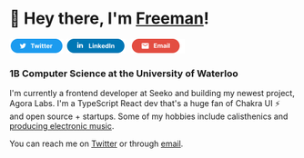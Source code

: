 # 👋 Hey there, I'm [Freeman](https://freemanjiang.com/)!

<a href="https://twitter.com/freemanxjiang" title="Twitter"><img src="/assets/TwitterSM.svg"  height="25" aria-hidden="true"></a> <a href="https://www.linkedin.com/in/freemanjiang/" title="LinkedIn"><img src="/assets/LinkedInSM.svg" height="25" aria-hidden="true" style="margin-right: 5px;"></a> <a href="mailto:freeman.jiang.ca@gmail.com" title="Email"><img src="/assets/GmailSM.svg" height="25" aria-hidden="true"></a>
### 1B Computer Science at the University of Waterloo 

I'm currently a frontend developer at Seeko and building my newest project, Agora Labs. I'm a TypeScript React dev that's a huge fan of Chakra UI ⚡️ and open source + startups. Some of my hobbies include calisthenics and [producing electronic music](https://www.youtube.com/sevenaries). 

You can reach me on [Twitter](https://twitter.com/freemanxjiang) or through [email](mailto:freeman.jiang.ca@gmail.com).
